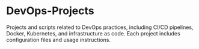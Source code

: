 # DevOps-Projects
Projects and scripts related to DevOps practices, including CI/CD pipelines, Docker, Kubernetes, and infrastructure as code. Each project includes configuration files and usage instructions.
